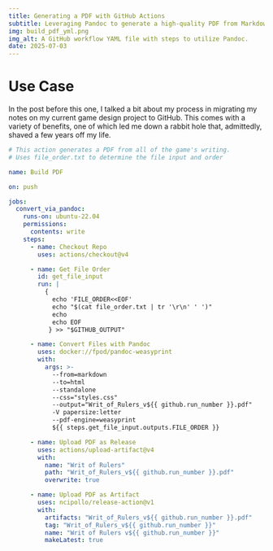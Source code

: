 ```yaml
---
title: Generating a PDF with GitHub Actions
subtitle: Leveraging Pandoc to generate a high-quality PDF from Markdown source files.
img: build_pdf_yml.png
img_alt: A GitHub workflow YAML file with steps to utilize Pandoc.
date: 2025-07-03
---
```


# Use Case

In the post before this one, I talked a bit about my process in migrating my notes on my current game design project to GitHub. This comes with a variety of benefits, one of which led me down a rabbit hole that, admittedly, shaved a few years off my life.

```yaml
# This action generates a PDF from all of the game's writing.
# Uses file_order.txt to determine the file input and order

name: Build PDF

on: push

jobs:
  convert_via_pandoc:
    runs-on: ubuntu-22.04
    permissions:
      contents: write
    steps:
      - name: Checkout Repo
        uses: actions/checkout@v4

      - name: Get File Order
        id: get_file_input
        run: |
          {
            echo 'FILE_ORDER<<EOF'
            echo "$(cat file_order.txt | tr '\r\n' ' ')"
            echo
            echo EOF
           } >> "$GITHUB_OUTPUT"

      - name: Convert Files with Pandoc
        uses: docker://fpod/pandoc-weasyprint
        with:
          args: >-
            --from=markdown
            --to=html
            --standalone
            --css="styles.css"
            --output="Writ_of_Rulers_v${{ github.run_number }}.pdf"
            -V papersize:letter
            --pdf-engine=weasyprint
            ${{ steps.get_file_input.outputs.FILE_ORDER }}

      - name: Upload PDF as Release
        uses: actions/upload-artifact@v4
        with:
          name: "Writ of Rulers"
          path: "Writ_of_Rulers_v${{ github.run_number }}.pdf"
          overwrite: true

      - name: Upload PDF as Artifact
        uses: ncipollo/release-action@v1
        with:
          artifacts: "Writ_of_Rulers_v${{ github.run_number }}.pdf"
          tag: "Writ_of_Rulers_v${{ github.run_number }}"
          name: "Writ of Rulers v${{ github.run_number }}"
          makeLatest: true
```
